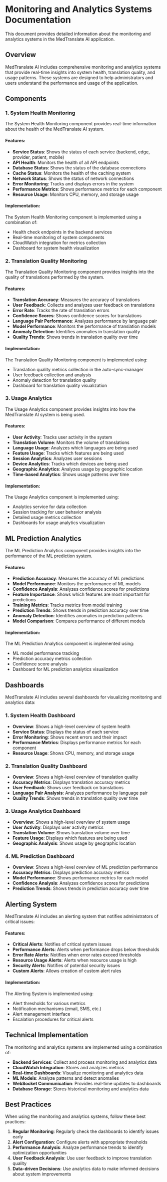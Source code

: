 # Monitoring and Analytics Systems Documentation

This document provides detailed information about the monitoring and analytics systems in the MedTranslate AI application.

## Overview

MedTranslate AI includes comprehensive monitoring and analytics systems that provide real-time insights into system health, translation quality, and usage patterns. These systems are designed to help administrators and users understand the performance and usage of the application.

## Components

### 1. System Health Monitoring

The System Health Monitoring component provides real-time information about the health of the MedTranslate AI system.

#### Features:
- **Service Status**: Shows the status of each service (backend, edge, provider, patient, mobile)
- **API Health**: Monitors the health of all API endpoints
- **Database Status**: Shows the status of the database connections
- **Cache Status**: Monitors the health of the caching system
- **Network Status**: Shows the status of network connections
- **Error Monitoring**: Tracks and displays errors in the system
- **Performance Metrics**: Shows performance metrics for each component
- **Resource Usage**: Monitors CPU, memory, and storage usage

#### Implementation:
The System Health Monitoring component is implemented using a combination of:
- Health check endpoints in the backend services
- Real-time monitoring of system components
- CloudWatch integration for metrics collection
- Dashboard for system health visualization

### 2. Translation Quality Monitoring

The Translation Quality Monitoring component provides insights into the quality of translations performed by the system.

#### Features:
- **Translation Accuracy**: Measures the accuracy of translations
- **User Feedback**: Collects and analyzes user feedback on translations
- **Error Rate**: Tracks the rate of translation errors
- **Confidence Scores**: Shows confidence scores for translations
- **Language Pair Performance**: Analyzes performance by language pair
- **Model Performance**: Monitors the performance of translation models
- **Anomaly Detection**: Identifies anomalies in translation quality
- **Quality Trends**: Shows trends in translation quality over time

#### Implementation:
The Translation Quality Monitoring component is implemented using:
- Translation quality metrics collection in the auto-sync-manager
- User feedback collection and analysis
- Anomaly detection for translation quality
- Dashboard for translation quality visualization

### 3. Usage Analytics

The Usage Analytics component provides insights into how the MedTranslate AI system is being used.

#### Features:
- **User Activity**: Tracks user activity in the system
- **Translation Volume**: Monitors the volume of translations
- **Language Usage**: Analyzes which languages are being used
- **Feature Usage**: Tracks which features are being used
- **Session Analytics**: Analyzes user sessions
- **Device Analytics**: Tracks which devices are being used
- **Geographic Analytics**: Analyzes usage by geographic location
- **Time-based Analytics**: Shows usage patterns over time

#### Implementation:
The Usage Analytics component is implemented using:
- Analytics service for data collection
- Session tracking for user behavior analysis
- Detailed usage metrics collection
- Dashboards for usage analytics visualization

## ML Prediction Analytics

The ML Prediction Analytics component provides insights into the performance of the ML prediction system.

#### Features:
- **Prediction Accuracy**: Measures the accuracy of ML predictions
- **Model Performance**: Monitors the performance of ML models
- **Confidence Analysis**: Analyzes confidence scores for predictions
- **Feature Importance**: Shows which features are most important for predictions
- **Training Metrics**: Tracks metrics from model training
- **Prediction Trends**: Shows trends in prediction accuracy over time
- **Anomaly Detection**: Identifies anomalies in prediction patterns
- **Model Comparison**: Compares performance of different models

#### Implementation:
The ML Prediction Analytics component is implemented using:
- ML model performance tracking
- Prediction accuracy metrics collection
- Confidence score analysis
- Dashboard for ML prediction analytics visualization

## Dashboards

MedTranslate AI includes several dashboards for visualizing monitoring and analytics data:

### 1. System Health Dashboard
- **Overview**: Shows a high-level overview of system health
- **Service Status**: Displays the status of each service
- **Error Monitoring**: Shows recent errors and their impact
- **Performance Metrics**: Displays performance metrics for each component
- **Resource Usage**: Shows CPU, memory, and storage usage

### 2. Translation Quality Dashboard
- **Overview**: Shows a high-level overview of translation quality
- **Accuracy Metrics**: Displays translation accuracy metrics
- **User Feedback**: Shows user feedback on translations
- **Language Pair Analysis**: Analyzes performance by language pair
- **Quality Trends**: Shows trends in translation quality over time

### 3. Usage Analytics Dashboard
- **Overview**: Shows a high-level overview of system usage
- **User Activity**: Displays user activity metrics
- **Translation Volume**: Shows translation volume over time
- **Feature Usage**: Displays which features are being used
- **Geographic Analysis**: Shows usage by geographic location

### 4. ML Prediction Dashboard
- **Overview**: Shows a high-level overview of ML prediction performance
- **Accuracy Metrics**: Displays prediction accuracy metrics
- **Model Performance**: Shows performance metrics for each model
- **Confidence Analysis**: Analyzes confidence scores for predictions
- **Prediction Trends**: Shows trends in prediction accuracy over time

## Alerting System

MedTranslate AI includes an alerting system that notifies administrators of critical issues:

#### Features:
- **Critical Alerts**: Notifies of critical system issues
- **Performance Alerts**: Alerts when performance drops below thresholds
- **Error Rate Alerts**: Notifies when error rates exceed thresholds
- **Resource Usage Alerts**: Alerts when resource usage is high
- **Security Alerts**: Notifies of potential security issues
- **Custom Alerts**: Allows creation of custom alert rules

#### Implementation:
The Alerting System is implemented using:
- Alert thresholds for various metrics
- Notification mechanisms (email, SMS, etc.)
- Alert management interface
- Escalation procedures for critical alerts

## Technical Implementation

The monitoring and analytics systems are implemented using a combination of:

- **Backend Services**: Collect and process monitoring and analytics data
- **CloudWatch Integration**: Stores and analyzes metrics
- **Real-time Dashboards**: Visualize monitoring and analytics data
- **ML Models**: Analyze patterns and detect anomalies
- **WebSocket Communication**: Provides real-time updates to dashboards
- **Database Storage**: Stores historical monitoring and analytics data

## Best Practices

When using the monitoring and analytics systems, follow these best practices:

1. **Regular Monitoring**: Regularly check the dashboards to identify issues early
2. **Alert Configuration**: Configure alerts with appropriate thresholds
3. **Performance Analysis**: Analyze performance trends to identify optimization opportunities
4. **User Feedback Analysis**: Use user feedback to improve translation quality
5. **Data-driven Decisions**: Use analytics data to make informed decisions about system improvements
